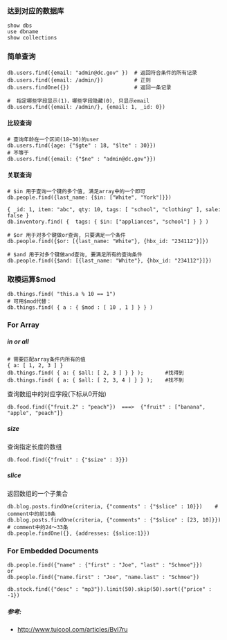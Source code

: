 ### 达到对应的数据库
```
show dbs
use dbname
show collections
```

### 简单查询
```
db.users.find({email: "admin@dc.gov" })  # 返回符合条件的所有记录
db.users.find({email: /admin/})          # 正则
db.users.findOne({})                     # 返回一条记录

#  指定哪些字段显示(1)，哪些字段隐藏(0), 只显示email
db.users.find({email: /admin/}, {email: 1, _id: 0})
```

#### 比较查询
```
# 查询年龄在一个区间(18~30)的user
db.users.find({age: {"$gte" : 18, "$lte" : 30}})
# 不等于
db.users.find({email: {"$ne" : "admin@dc.gov"}})
```

#### 关联查询
```
# $in 用于查询一个键的多个值, 满足array中的一个即可
db.people.find({last_name: {$in: ["White", "York"]}})

{ _id: 1, item: "abc", qty: 10, tags: [ "school", "clothing" ], sale: false }
db.inventory.find( {  tags: { $in: ["appliances", "school"] } } )

# $or 用于对多个键做or查询, 只要满足一个条件
db.people.find({$or: [{last_name: "White"}, {hbx_id: "234112"}]})

# $and 用于对多个键做and查询, 要满足所有的查询条件
db.people.find({$and: [{last_name: "White"}, {hbx_id: "234112"}]})
```

### 取模运算$mod
```
db.things.find( "this.a % 10 == 1")
# 可用$mod代替：
db.things.find( { a : { $mod : [ 10 , 1 ] } } )
```

### For Array
##### in or all
```
# 需要匹配array条件内所有的值
{ a: [ 1, 2, 3 ] }
db.things.find( { a: { $all: [ 2, 3 ] } } );       #找得到
db.things.find( { a: { $all: [ 2, 3, 4 ] } } );    #找不到 
```

查询数组中的对应字段(下标从0开始)
```
db.food.find({"fruit.2" : "peach"})  ===>  {"fruit" : ["banana", "apple", "peach"]}
```

##### size
查询指定长度的数组
```
db.food.find({"fruit" : {"$size" : 3}})
```

##### slice
返回数组的一个子集合
```
db.blog.posts.findOne(criteria, {"comments" : {"$slice" : 10}})    # comment中的前10条
db.blog.posts.findOne(criteria, {"comments" : {"$slice" : [23, 10]}})   # comment中的24～33条 
db.people.findOne({}, {addresses: {$slice:1}})
```

### For Embedded Documents
```
db.people.find({"name" : {"first" : "Joe", "last" : "Schmoe"}})
or
db.people.find({"name.first" : "Joe", "name.last" : "Schmoe"})
```

```
db.stock.find({"desc" : "mp3"}).limit(50).skip(50).sort({"price" : -1})
```


##### 参考:
* http://www.tuicool.com/articles/BvI7ru
